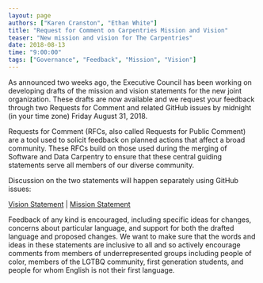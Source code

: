 ```yaml
---
layout: page
authors: ["Karen Cranston", "Ethan White"]
title: "Request for Comment on Carpentries Mission and Vision"
teaser: "New mission and vision for The Carpentries"
date: 2018-08-13
time: "9:00:00"
tags: ["Governance", "Feedback", "Mission", "Vision"]
---
```


As announced two weeks ago, the Executive Council has been working on developing
drafts of the mission and vision statements for the new joint
organization. These drafts are now available and we request your feedback
through two Requests for Comment and related GitHub issues by midnight (in 
your time zone) Friday August 31, 2018.

Requests for Comment (RFCs, also called Requests for Public Comment) are a tool
used to solicit feedback on planned actions that affect a broad community. These
RFCs build on those used during the merging of Software and Data Carpentry to
ensure that these central guiding statements serve all members of our diverse
community.

Discussion on the two statements will happen separately using GitHub issues:

[Vision Statement](https://github.com/carpentries/executive-council-info/issues/2) | 
[Mission Statement](https://github.com/carpentries/executive-council-info/issues/1)

Feedback of any kind is encouraged, including specific ideas for changes,
concerns about particular language, and support for both the drafted language
and proposed changes. We want to make sure that the words and ideas in these
statements are inclusive to all and so actively encourage comments from members
of underrepresented groups including people of color, members of the LGTBQ
community, first generation students, and people for whom English is not their
first language.
